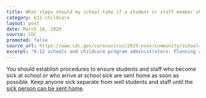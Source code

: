 ```yaml
---
title: What steps should my school take if a student or staff member shows symptoms of COVID-19?
category: k12-childcare
layout: post
date: March 16, 2020
source: CDC
promoted: false
source_url: https://www.cdc.gov/coronavirus/2019-ncov/community/schools-childcare/schools-faq.html
excerpt: "K-12 schools and childcare program administrators: Planning and preparedness"
---
```


You should establish procedures to ensure students and staff who become sick at school or who arrive at school sick are sent home as soon as possible. Keep anyone sick separate from well students and staff until the [sick person can be sent home](https://www.cdc.gov/coronavirus/2019-ncov/if-you-are-sick/steps-when-sick.html).
